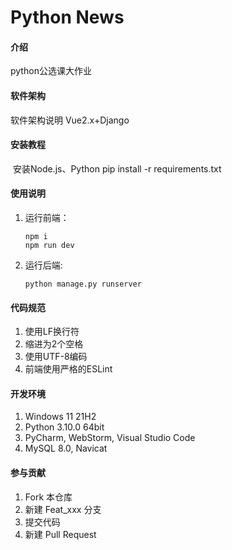 # Python News

#### 介绍
python公选课大作业

#### 软件架构
软件架构说明
Vue2.x+Django

#### 安装教程

​	安装Node.js、Python
   pip install -r requirements.txt

#### 使用说明

1. 运行前端：

   ``` shell
   npm i
   npm run dev
   ```

2. 运行后端:

   ``` shell
   python manage.py runserver
   ```

#### 代码规范

1.  使用LF换行符
2.  缩进为2个空格
3.  使用UTF-8编码
4.  前端使用严格的ESLint
   
#### 开发环境

1.  Windows 11 21H2
2.  Python 3.10.0 64bit
3.  PyCharm, WebStorm, Visual Studio Code
4.  MySQL 8.0, Navicat

#### 参与贡献

1.  Fork 本仓库
2.  新建 Feat_xxx 分支
3.  提交代码
4.  新建 Pull Request

